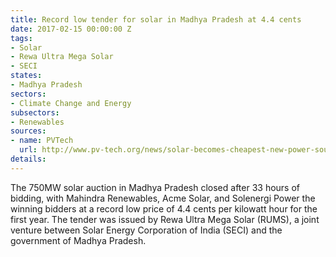 ```yaml
---
title: Record low tender for solar in Madhya Pradesh at 4.4 cents
date: 2017-02-15 00:00:00 Z
tags:
- Solar
- Rewa Ultra Mega Solar
- SECI
states:
- Madhya Pradesh
sectors:
- Climate Change and Energy
subsectors:
- Renewables
sources:
- name: PVTech
  url: http://www.pv-tech.org/news/solar-becomes-cheapest-new-power-source-in-india-as-auction-winners-reveale
details: 
---
```


The 750MW solar auction in Madhya Pradesh closed after 33 hours of bidding, with Mahindra Renewables, Acme Solar, and Solenergi Power the winning bidders at a record low price of 4.4 cents per kilowatt hour for the first year. The tender was issued by Rewa Ultra Mega Solar (RUMS), a joint venture between Solar Energy Corporation of India (SECI) and the government of Madhya Pradesh.

